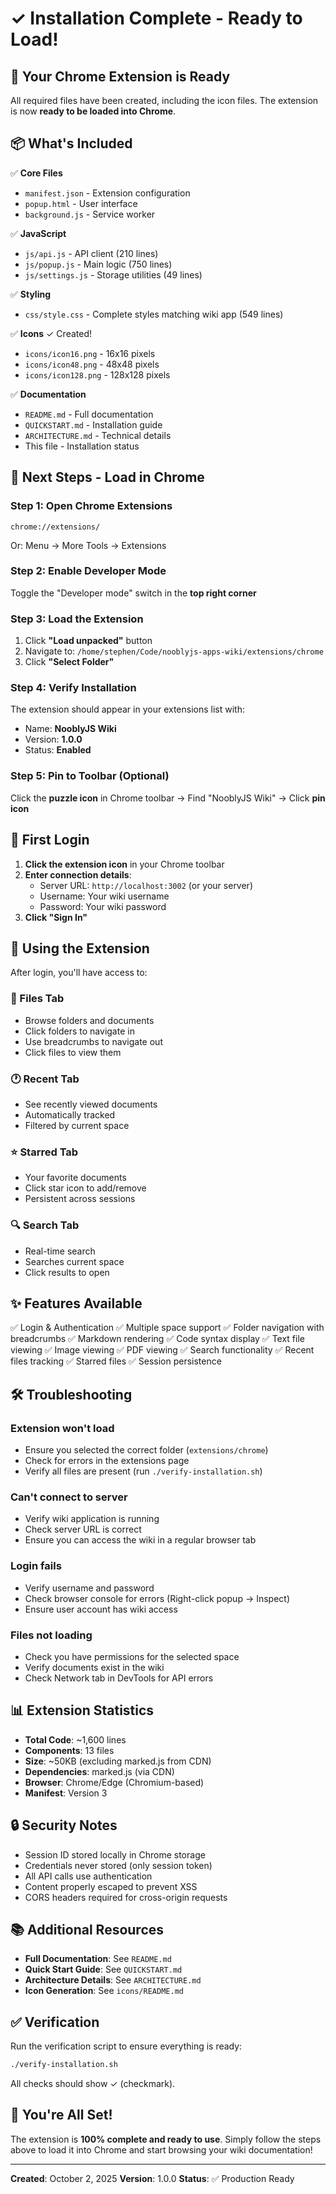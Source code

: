 # ✓ Installation Complete - Ready to Load!

## 🎉 Your Chrome Extension is Ready

All required files have been created, including the icon files. The extension is now **ready to be loaded into Chrome**.

## 📦 What's Included

✅ **Core Files**
- `manifest.json` - Extension configuration
- `popup.html` - User interface
- `background.js` - Service worker

✅ **JavaScript**
- `js/api.js` - API client (210 lines)
- `js/popup.js` - Main logic (750 lines)
- `js/settings.js` - Storage utilities (49 lines)

✅ **Styling**
- `css/style.css` - Complete styles matching wiki app (549 lines)

✅ **Icons** ✓ Created!
- `icons/icon16.png` - 16x16 pixels
- `icons/icon48.png` - 48x48 pixels
- `icons/icon128.png` - 128x128 pixels

✅ **Documentation**
- `README.md` - Full documentation
- `QUICKSTART.md` - Installation guide
- `ARCHITECTURE.md` - Technical details
- This file - Installation status

## 🚀 Next Steps - Load in Chrome

### Step 1: Open Chrome Extensions
```
chrome://extensions/
```
Or: Menu → More Tools → Extensions

### Step 2: Enable Developer Mode
Toggle the "Developer mode" switch in the **top right corner**

### Step 3: Load the Extension
1. Click **"Load unpacked"** button
2. Navigate to: `/home/stephen/Code/nooblyjs-apps-wiki/extensions/chrome`
3. Click **"Select Folder"**

### Step 4: Verify Installation
The extension should appear in your extensions list with:
- Name: **NooblyJS Wiki**
- Version: **1.0.0**
- Status: **Enabled**

### Step 5: Pin to Toolbar (Optional)
Click the **puzzle icon** in Chrome toolbar → Find "NooblyJS Wiki" → Click **pin icon**

## 🔐 First Login

1. **Click the extension icon** in your Chrome toolbar
2. **Enter connection details**:
   - Server URL: `http://localhost:3002` (or your server)
   - Username: Your wiki username
   - Password: Your wiki password
3. **Click "Sign In"**

## 🎯 Using the Extension

After login, you'll have access to:

### 📁 Files Tab
- Browse folders and documents
- Click folders to navigate in
- Use breadcrumbs to navigate out
- Click files to view them

### 🕐 Recent Tab
- See recently viewed documents
- Automatically tracked
- Filtered by current space

### ⭐ Starred Tab
- Your favorite documents
- Click star icon to add/remove
- Persistent across sessions

### 🔍 Search Tab
- Real-time search
- Searches current space
- Click results to open

## ✨ Features Available

✅ Login & Authentication
✅ Multiple space support
✅ Folder navigation with breadcrumbs
✅ Markdown rendering
✅ Code syntax display
✅ Text file viewing
✅ Image viewing
✅ PDF viewing
✅ Search functionality
✅ Recent files tracking
✅ Starred files
✅ Session persistence

## 🛠️ Troubleshooting

### Extension won't load
- Ensure you selected the correct folder (`extensions/chrome`)
- Check for errors in the extensions page
- Verify all files are present (run `./verify-installation.sh`)

### Can't connect to server
- Verify wiki application is running
- Check server URL is correct
- Ensure you can access the wiki in a regular browser tab

### Login fails
- Verify username and password
- Check browser console for errors (Right-click popup → Inspect)
- Ensure user account has wiki access

### Files not loading
- Check you have permissions for the selected space
- Verify documents exist in the wiki
- Check Network tab in DevTools for API errors

## 📊 Extension Statistics

- **Total Code**: ~1,600 lines
- **Components**: 13 files
- **Size**: ~50KB (excluding marked.js from CDN)
- **Dependencies**: marked.js (via CDN)
- **Browser**: Chrome/Edge (Chromium-based)
- **Manifest**: Version 3

## 🔒 Security Notes

- Session ID stored locally in Chrome storage
- Credentials never stored (only session token)
- All API calls use authentication
- Content properly escaped to prevent XSS
- CORS headers required for cross-origin requests

## 📚 Additional Resources

- **Full Documentation**: See `README.md`
- **Quick Start Guide**: See `QUICKSTART.md`
- **Architecture Details**: See `ARCHITECTURE.md`
- **Icon Generation**: See `icons/README.md`

## ✅ Verification

Run the verification script to ensure everything is ready:

```bash
./verify-installation.sh
```

All checks should show ✓ (checkmark).

## 🎊 You're All Set!

The extension is **100% complete and ready to use**. Simply follow the steps above to load it into Chrome and start browsing your wiki documentation!

---

**Created**: October 2, 2025
**Version**: 1.0.0
**Status**: ✅ Production Ready
